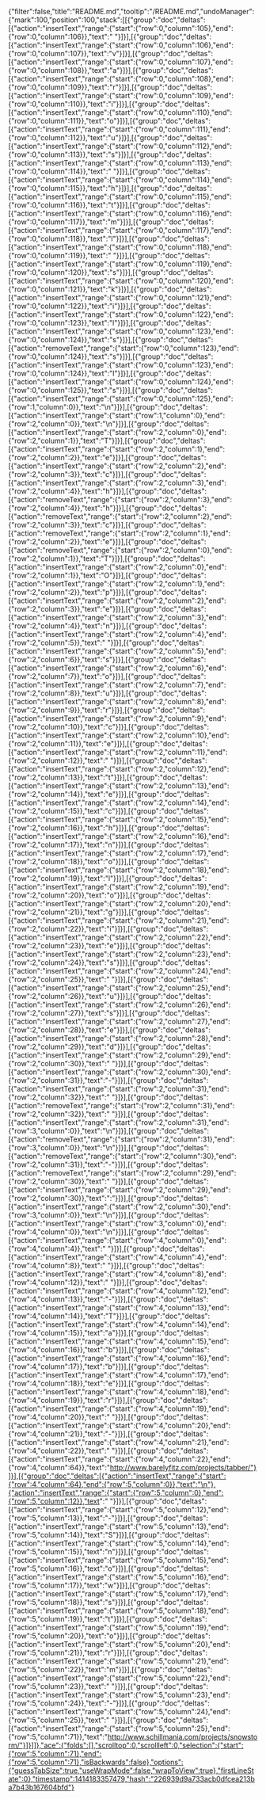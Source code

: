 {"filter":false,"title":"README.md","tooltip":"/README.md","undoManager":{"mark":100,"position":100,"stack":[[{"group":"doc","deltas":[{"action":"insertText","range":{"start":{"row":0,"column":105},"end":{"row":0,"column":106}},"text":" "}]}],[{"group":"doc","deltas":[{"action":"insertText","range":{"start":{"row":0,"column":106},"end":{"row":0,"column":107}},"text":"v"}]}],[{"group":"doc","deltas":[{"action":"insertText","range":{"start":{"row":0,"column":107},"end":{"row":0,"column":108}},"text":"a"}]}],[{"group":"doc","deltas":[{"action":"insertText","range":{"start":{"row":0,"column":108},"end":{"row":0,"column":109}},"text":"r"}]}],[{"group":"doc","deltas":[{"action":"insertText","range":{"start":{"row":0,"column":109},"end":{"row":0,"column":110}},"text":"i"}]}],[{"group":"doc","deltas":[{"action":"insertText","range":{"start":{"row":0,"column":110},"end":{"row":0,"column":111}},"text":"o"}]}],[{"group":"doc","deltas":[{"action":"insertText","range":{"start":{"row":0,"column":111},"end":{"row":0,"column":112}},"text":"u"}]}],[{"group":"doc","deltas":[{"action":"insertText","range":{"start":{"row":0,"column":112},"end":{"row":0,"column":113}},"text":"s"}]}],[{"group":"doc","deltas":[{"action":"insertText","range":{"start":{"row":0,"column":113},"end":{"row":0,"column":114}},"text":" "}]}],[{"group":"doc","deltas":[{"action":"insertText","range":{"start":{"row":0,"column":114},"end":{"row":0,"column":115}},"text":"h"}]}],[{"group":"doc","deltas":[{"action":"insertText","range":{"start":{"row":0,"column":115},"end":{"row":0,"column":116}},"text":"t"}]}],[{"group":"doc","deltas":[{"action":"insertText","range":{"start":{"row":0,"column":116},"end":{"row":0,"column":117}},"text":"m"}]}],[{"group":"doc","deltas":[{"action":"insertText","range":{"start":{"row":0,"column":117},"end":{"row":0,"column":118}},"text":"l"}]}],[{"group":"doc","deltas":[{"action":"insertText","range":{"start":{"row":0,"column":118},"end":{"row":0,"column":119}},"text":" "}]}],[{"group":"doc","deltas":[{"action":"insertText","range":{"start":{"row":0,"column":119},"end":{"row":0,"column":120}},"text":"s"}]}],[{"group":"doc","deltas":[{"action":"insertText","range":{"start":{"row":0,"column":120},"end":{"row":0,"column":121}},"text":"k"}]}],[{"group":"doc","deltas":[{"action":"insertText","range":{"start":{"row":0,"column":121},"end":{"row":0,"column":122}},"text":"i"}]}],[{"group":"doc","deltas":[{"action":"insertText","range":{"start":{"row":0,"column":122},"end":{"row":0,"column":123}},"text":"l"}]}],[{"group":"doc","deltas":[{"action":"insertText","range":{"start":{"row":0,"column":123},"end":{"row":0,"column":124}},"text":"s"}]}],[{"group":"doc","deltas":[{"action":"removeText","range":{"start":{"row":0,"column":123},"end":{"row":0,"column":124}},"text":"s"}]}],[{"group":"doc","deltas":[{"action":"insertText","range":{"start":{"row":0,"column":123},"end":{"row":0,"column":124}},"text":"l"}]}],[{"group":"doc","deltas":[{"action":"insertText","range":{"start":{"row":0,"column":124},"end":{"row":0,"column":125}},"text":"s"}]}],[{"group":"doc","deltas":[{"action":"insertText","range":{"start":{"row":0,"column":125},"end":{"row":1,"column":0}},"text":"\n"}]}],[{"group":"doc","deltas":[{"action":"insertText","range":{"start":{"row":1,"column":0},"end":{"row":2,"column":0}},"text":"\n"}]}],[{"group":"doc","deltas":[{"action":"insertText","range":{"start":{"row":2,"column":0},"end":{"row":2,"column":1}},"text":"T"}]}],[{"group":"doc","deltas":[{"action":"insertText","range":{"start":{"row":2,"column":1},"end":{"row":2,"column":2}},"text":"e"}]}],[{"group":"doc","deltas":[{"action":"insertText","range":{"start":{"row":2,"column":2},"end":{"row":2,"column":3}},"text":"c"}]}],[{"group":"doc","deltas":[{"action":"insertText","range":{"start":{"row":2,"column":3},"end":{"row":2,"column":4}},"text":"h"}]}],[{"group":"doc","deltas":[{"action":"removeText","range":{"start":{"row":2,"column":3},"end":{"row":2,"column":4}},"text":"h"}]}],[{"group":"doc","deltas":[{"action":"removeText","range":{"start":{"row":2,"column":2},"end":{"row":2,"column":3}},"text":"c"}]}],[{"group":"doc","deltas":[{"action":"removeText","range":{"start":{"row":2,"column":1},"end":{"row":2,"column":2}},"text":"e"}]}],[{"group":"doc","deltas":[{"action":"removeText","range":{"start":{"row":2,"column":0},"end":{"row":2,"column":1}},"text":"T"}]}],[{"group":"doc","deltas":[{"action":"insertText","range":{"start":{"row":2,"column":0},"end":{"row":2,"column":1}},"text":"O"}]}],[{"group":"doc","deltas":[{"action":"insertText","range":{"start":{"row":2,"column":1},"end":{"row":2,"column":2}},"text":"p"}]}],[{"group":"doc","deltas":[{"action":"insertText","range":{"start":{"row":2,"column":2},"end":{"row":2,"column":3}},"text":"e"}]}],[{"group":"doc","deltas":[{"action":"insertText","range":{"start":{"row":2,"column":3},"end":{"row":2,"column":4}},"text":"n"}]}],[{"group":"doc","deltas":[{"action":"insertText","range":{"start":{"row":2,"column":4},"end":{"row":2,"column":5}},"text":" "}]}],[{"group":"doc","deltas":[{"action":"insertText","range":{"start":{"row":2,"column":5},"end":{"row":2,"column":6}},"text":"s"}]}],[{"group":"doc","deltas":[{"action":"insertText","range":{"start":{"row":2,"column":6},"end":{"row":2,"column":7}},"text":"o"}]}],[{"group":"doc","deltas":[{"action":"insertText","range":{"start":{"row":2,"column":7},"end":{"row":2,"column":8}},"text":"u"}]}],[{"group":"doc","deltas":[{"action":"insertText","range":{"start":{"row":2,"column":8},"end":{"row":2,"column":9}},"text":"r"}]}],[{"group":"doc","deltas":[{"action":"insertText","range":{"start":{"row":2,"column":9},"end":{"row":2,"column":10}},"text":"c"}]}],[{"group":"doc","deltas":[{"action":"insertText","range":{"start":{"row":2,"column":10},"end":{"row":2,"column":11}},"text":"e"}]}],[{"group":"doc","deltas":[{"action":"insertText","range":{"start":{"row":2,"column":11},"end":{"row":2,"column":12}},"text":" "}]}],[{"group":"doc","deltas":[{"action":"insertText","range":{"start":{"row":2,"column":12},"end":{"row":2,"column":13}},"text":"t"}]}],[{"group":"doc","deltas":[{"action":"insertText","range":{"start":{"row":2,"column":13},"end":{"row":2,"column":14}},"text":"e"}]}],[{"group":"doc","deltas":[{"action":"insertText","range":{"start":{"row":2,"column":14},"end":{"row":2,"column":15}},"text":"c"}]}],[{"group":"doc","deltas":[{"action":"insertText","range":{"start":{"row":2,"column":15},"end":{"row":2,"column":16}},"text":"h"}]}],[{"group":"doc","deltas":[{"action":"insertText","range":{"start":{"row":2,"column":16},"end":{"row":2,"column":17}},"text":"n"}]}],[{"group":"doc","deltas":[{"action":"insertText","range":{"start":{"row":2,"column":17},"end":{"row":2,"column":18}},"text":"o"}]}],[{"group":"doc","deltas":[{"action":"insertText","range":{"start":{"row":2,"column":18},"end":{"row":2,"column":19}},"text":"l"}]}],[{"group":"doc","deltas":[{"action":"insertText","range":{"start":{"row":2,"column":19},"end":{"row":2,"column":20}},"text":"o"}]}],[{"group":"doc","deltas":[{"action":"insertText","range":{"start":{"row":2,"column":20},"end":{"row":2,"column":21}},"text":"g"}]}],[{"group":"doc","deltas":[{"action":"insertText","range":{"start":{"row":2,"column":21},"end":{"row":2,"column":22}},"text":"i"}]}],[{"group":"doc","deltas":[{"action":"insertText","range":{"start":{"row":2,"column":22},"end":{"row":2,"column":23}},"text":"e"}]}],[{"group":"doc","deltas":[{"action":"insertText","range":{"start":{"row":2,"column":23},"end":{"row":2,"column":24}},"text":"s"}]}],[{"group":"doc","deltas":[{"action":"insertText","range":{"start":{"row":2,"column":24},"end":{"row":2,"column":25}},"text":" "}]}],[{"group":"doc","deltas":[{"action":"insertText","range":{"start":{"row":2,"column":25},"end":{"row":2,"column":26}},"text":"u"}]}],[{"group":"doc","deltas":[{"action":"insertText","range":{"start":{"row":2,"column":26},"end":{"row":2,"column":27}},"text":"s"}]}],[{"group":"doc","deltas":[{"action":"insertText","range":{"start":{"row":2,"column":27},"end":{"row":2,"column":28}},"text":"e"}]}],[{"group":"doc","deltas":[{"action":"insertText","range":{"start":{"row":2,"column":28},"end":{"row":2,"column":29}},"text":"d"}]}],[{"group":"doc","deltas":[{"action":"insertText","range":{"start":{"row":2,"column":29},"end":{"row":2,"column":30}},"text":" "}]}],[{"group":"doc","deltas":[{"action":"insertText","range":{"start":{"row":2,"column":30},"end":{"row":2,"column":31}},"text":"-"}]}],[{"group":"doc","deltas":[{"action":"insertText","range":{"start":{"row":2,"column":31},"end":{"row":2,"column":32}},"text":" "}]}],[{"group":"doc","deltas":[{"action":"removeText","range":{"start":{"row":2,"column":31},"end":{"row":2,"column":32}},"text":" "}]}],[{"group":"doc","deltas":[{"action":"insertText","range":{"start":{"row":2,"column":31},"end":{"row":3,"column":0}},"text":"\n"}]}],[{"group":"doc","deltas":[{"action":"removeText","range":{"start":{"row":2,"column":31},"end":{"row":3,"column":0}},"text":"\n"}]}],[{"group":"doc","deltas":[{"action":"removeText","range":{"start":{"row":2,"column":30},"end":{"row":2,"column":31}},"text":"-"}]}],[{"group":"doc","deltas":[{"action":"removeText","range":{"start":{"row":2,"column":29},"end":{"row":2,"column":30}},"text":" "}]}],[{"group":"doc","deltas":[{"action":"insertText","range":{"start":{"row":2,"column":29},"end":{"row":2,"column":30}},"text":":"}]}],[{"group":"doc","deltas":[{"action":"insertText","range":{"start":{"row":2,"column":30},"end":{"row":3,"column":0}},"text":"\n"}]}],[{"group":"doc","deltas":[{"action":"insertText","range":{"start":{"row":3,"column":0},"end":{"row":4,"column":0}},"text":"\n"}]}],[{"group":"doc","deltas":[{"action":"insertText","range":{"start":{"row":4,"column":0},"end":{"row":4,"column":4}},"text":"    "}]}],[{"group":"doc","deltas":[{"action":"insertText","range":{"start":{"row":4,"column":4},"end":{"row":4,"column":8}},"text":"    "}]}],[{"group":"doc","deltas":[{"action":"insertText","range":{"start":{"row":4,"column":8},"end":{"row":4,"column":12}},"text":"    "}]}],[{"group":"doc","deltas":[{"action":"insertText","range":{"start":{"row":4,"column":12},"end":{"row":4,"column":13}},"text":"-"}]}],[{"group":"doc","deltas":[{"action":"insertText","range":{"start":{"row":4,"column":13},"end":{"row":4,"column":14}},"text":"T"}]}],[{"group":"doc","deltas":[{"action":"insertText","range":{"start":{"row":4,"column":14},"end":{"row":4,"column":15}},"text":"a"}]}],[{"group":"doc","deltas":[{"action":"insertText","range":{"start":{"row":4,"column":15},"end":{"row":4,"column":16}},"text":"b"}]}],[{"group":"doc","deltas":[{"action":"insertText","range":{"start":{"row":4,"column":16},"end":{"row":4,"column":17}},"text":"b"}]}],[{"group":"doc","deltas":[{"action":"insertText","range":{"start":{"row":4,"column":17},"end":{"row":4,"column":18}},"text":"e"}]}],[{"group":"doc","deltas":[{"action":"insertText","range":{"start":{"row":4,"column":18},"end":{"row":4,"column":19}},"text":"r"}]}],[{"group":"doc","deltas":[{"action":"insertText","range":{"start":{"row":4,"column":19},"end":{"row":4,"column":20}},"text":" "}]}],[{"group":"doc","deltas":[{"action":"insertText","range":{"start":{"row":4,"column":20},"end":{"row":4,"column":21}},"text":"-"}]}],[{"group":"doc","deltas":[{"action":"insertText","range":{"start":{"row":4,"column":21},"end":{"row":4,"column":22}},"text":" "}]}],[{"group":"doc","deltas":[{"action":"insertText","range":{"start":{"row":4,"column":22},"end":{"row":4,"column":64}},"text":"http://www.barelyfitz.com/projects/tabber/"}]}],[{"group":"doc","deltas":[{"action":"insertText","range":{"start":{"row":4,"column":64},"end":{"row":5,"column":0}},"text":"\n"},{"action":"insertText","range":{"start":{"row":5,"column":0},"end":{"row":5,"column":12}},"text":"            "}]}],[{"group":"doc","deltas":[{"action":"insertText","range":{"start":{"row":5,"column":12},"end":{"row":5,"column":13}},"text":"-"}]}],[{"group":"doc","deltas":[{"action":"insertText","range":{"start":{"row":5,"column":13},"end":{"row":5,"column":14}},"text":"S"}]}],[{"group":"doc","deltas":[{"action":"insertText","range":{"start":{"row":5,"column":14},"end":{"row":5,"column":15}},"text":"n"}]}],[{"group":"doc","deltas":[{"action":"insertText","range":{"start":{"row":5,"column":15},"end":{"row":5,"column":16}},"text":"o"}]}],[{"group":"doc","deltas":[{"action":"insertText","range":{"start":{"row":5,"column":16},"end":{"row":5,"column":17}},"text":"w"}]}],[{"group":"doc","deltas":[{"action":"insertText","range":{"start":{"row":5,"column":17},"end":{"row":5,"column":18}},"text":"s"}]}],[{"group":"doc","deltas":[{"action":"insertText","range":{"start":{"row":5,"column":18},"end":{"row":5,"column":19}},"text":"t"}]}],[{"group":"doc","deltas":[{"action":"insertText","range":{"start":{"row":5,"column":19},"end":{"row":5,"column":20}},"text":"o"}]}],[{"group":"doc","deltas":[{"action":"insertText","range":{"start":{"row":5,"column":20},"end":{"row":5,"column":21}},"text":"r"}]}],[{"group":"doc","deltas":[{"action":"insertText","range":{"start":{"row":5,"column":21},"end":{"row":5,"column":22}},"text":"m"}]}],[{"group":"doc","deltas":[{"action":"insertText","range":{"start":{"row":5,"column":22},"end":{"row":5,"column":23}},"text":" "}]}],[{"group":"doc","deltas":[{"action":"insertText","range":{"start":{"row":5,"column":23},"end":{"row":5,"column":24}},"text":"-"}]}],[{"group":"doc","deltas":[{"action":"insertText","range":{"start":{"row":5,"column":24},"end":{"row":5,"column":25}},"text":" "}]}],[{"group":"doc","deltas":[{"action":"insertText","range":{"start":{"row":5,"column":25},"end":{"row":5,"column":71}},"text":"http://www.schillmania.com/projects/snowstorm/"}]}]]},"ace":{"folds":[],"scrolltop":0,"scrollleft":0,"selection":{"start":{"row":5,"column":71},"end":{"row":5,"column":71},"isBackwards":false},"options":{"guessTabSize":true,"useWrapMode":false,"wrapToView":true},"firstLineState":0},"timestamp":1414183357479,"hash":"226939d9a733acb0dfcea213ba7b43b167604bfd"}